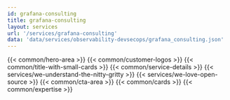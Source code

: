 ```yaml
---
id: grafana-consulting
title: grafana-consulting
layout: services
url: '/services/grafana-consulting'
data: 'data/services/observability-devsecops/grafana_consulting.json'
---
```

{{< common/hero-area >}}
{{< common/customer-logos >}}
{{< common/title-with-small-cards >}}
{{< common/service-details >}}
{{< services/we-understand-the-nitty-gritty >}}
{{< services/we-love-open-source >}}
{{< common/cta-area >}}
{{< common/cards >}}
{{< common/expertise >}}



